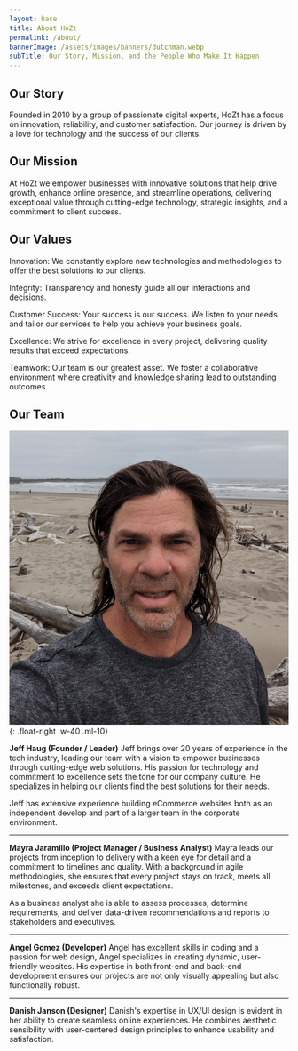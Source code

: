 ```yaml
---
layout: base
title: About HoZt
permalink: /about/
bannerImage: /assets/images/banners/dutchman.webp
subTitle: Our Story, Mission, and the People Who Make It Happen
---
```


## Our Story

Founded in 2010 by a group of passionate digital experts, HoZt has a focus on innovation, reliability, and customer satisfaction. Our journey is driven by a love for technology and the success of our clients.

## Our Mission

At HoZt we empower businesses with innovative solutions that help drive growth, enhance online presence, and streamline operations, delivering exceptional value through cutting-edge technology, strategic insights, and a commitment to client success.

## Our Values

Innovation: We constantly explore new technologies and methodologies to offer the best solutions to our clients.

Integrity: Transparency and honesty guide all our interactions and decisions.

Customer Success: Your success is our success. We listen to your needs and tailor our services to help you achieve your business goals.

Excellence: We strive for excellence in every project, delivering quality results that exceed expectations.

Teamwork: Our team is our greatest asset. We foster a collaborative environment where creativity and knowledge sharing lead to outstanding outcomes.

## Our Team
![Jeff Haug](/assets/images/jeff.webp){: .float-right .w-40 .ml-10}

**Jeff Haug (Founder / Leader)** 
Jeff brings over 20 years of experience in the tech industry, leading our team with a vision to empower businesses through cutting-edge web solutions. His passion for technology and commitment to excellence sets the tone for our company culture.  He specializes in helping
our clients find the best solutions for their needs.

Jeff has extensive experience building eCommerce websites both as an independent develop and part of a larger team in the corporate environment.

---

**Mayra Jaramillo (Project Manager / Business Analyst)**
Mayra leads our projects from inception to delivery with a keen eye for detail and a commitment to timelines and quality. With a background in agile methodologies, she ensures that every project stays on track, meets all milestones, and exceeds client expectations.

As a business analyst she is able to assess processes, determine requirements, and deliver data-driven recommendations and reports to stakeholders and executives.

---

**Angel Gomez (Developer)**
Angel has excellent skills in coding and a passion for web design, Angel specializes in creating dynamic, user-friendly websites. His expertise in both front-end and back-end development ensures our projects are not only visually appealing but also functionally robust.

---

**Danish Janson (Designer)**
Danish's expertise in UX/UI design is evident in her ability to create seamless online experiences. He combines aesthetic sensibility with user-centered design principles to enhance usability and satisfaction.
